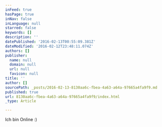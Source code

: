 ```yaml
---
inFeed: true
hasPage: true
inNav: false
inLanguage: null
starred: false
keywords: []
description: ''
datePublished: '2016-02-13T00:55:09.381Z'
dateModified: '2016-02-12T23:48:11.074Z'
authors: []
publisher:
  name: null
  domain: null
  url: null
  favicon: null
title: ''
author: []
sourcePath: _posts/2016-02-13-8130aa6c-fbea-4a63-a64a-97665a4fa9f9.md
published: true
url: 8130aa6c-fbea-4a63-a64a-97665a4fa9f9/index.html
_type: Article

---
```

Ich bin Online :)